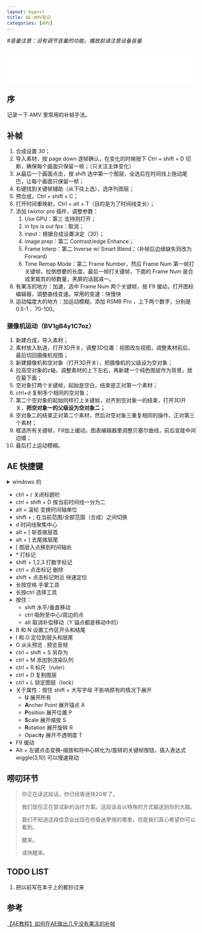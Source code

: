 ```yaml
---
layout: mypost
title: AE-AMV笔记
categories: [AMV]
---
```


*#音量注意：没有调节音量的功能，播放前请注意设备音量*

<iframe src="//music.163.com/outchain/player?type=2&id=1956534872&auto=1&height=66" frameborder="0" width="100%" height="86px" ></iframe>


## 序

记录一下 AMV 里常用的补帧手法。

## 补帧

1. 合成设置 30；
2. 导入素材，按 page down 逐帧确认，在变化的时候按下 Ctrl + shift + D 切断，确保每个画面只保留一帧；（只关注主体变化）
3. 从最后一个画面点击，按 shift 选中第一个图层，全选后在时间线上拖动尾巴，让每个画面只保留一帧；
4. 右键找到关键帧辅助（从下往上选），选序列图层；
5. 预合成，Ctrl + shift + C；
6. 打开时间重映射，Ctrl + alt + T（目的是为了时间线变长）；
7. 添加 twixtor pro 插件，调整参数：
   1. Use GPU：第三 支持则打开；
   2. in fps is out fps：取消；
   3. input：根据合成设置决定（30）；
   4. image prep：第二 Contrast/edge Enhance；
   5. Frame Interp：第二 Inverse w/ Smart Blend；（补帧后边缘缺失则改为 Forward）
   6. Time Remap Mode：第二 Frame Number，然后 Frame Num 第一帧打关键帧，拉倒想要的长度，最后一帧打关键帧，下面的 Frame Num 是合成里裁剪的帧数量，黑屏的话就减一。
8. 有果冻的地方：加速，选中 Frame Num 两个关键帧，按 F9 缓动，打开图标编辑器，调整曲线变速。常用的变速：快慢快
9. 运动幅度大的地方：加运动模糊，添加 RSMB Pro ，上下两个数字，分别是 0.5-1 、70-100。

### 摄像机运动（BV1gB4y1C7oz）

1. 新建合成，导入素材；
2. 素材放入轨道，打开3D开关，调整3D位置：视图改左视图，调整素材前后，最后切回摄像机视图；
3. 新建摄像机和空对象（打开3D开关），把摄像机的父级设为空对象；
4. 拉高空对象的z轴，调整素材的上下左右，再新建一个纯色图层作为背景，放在最下面；
5. 空对象打两个关键帧，起始是空白，结束是正对第一个素材；
6. ctrl+d 复制多个相同的空对象；
7. 第二个空对象的起始同样打上关键帧，对齐到空对象一的结束，打开3D开关，**把空对象一的父级设为空对象二；**
8. 空对象二的结束正对第二个素材，然后对空对象三重复相同的操作，正对第三个素材；
9. 框选所有关键帧，F9加上缓动，图表编辑器里调整贝塞尔曲线，前后变陡中间边缓；
10. 最后打上运动模糊。

## AE 快捷键

<details>
<summary>windows 的</summary>
  - shift + home/end 快速选中到开头/结尾 <br>
  - alt + tab：向右切换（加上 shift 向左）<br>
  - Windows + 1,2,3 快速启动栏第一二三个程序 <br>
<!--这里填隐藏内容-->
</details>

- ctrl + / 关闭标题栏
- ctrl + shift + D 按当前时间线一分为二
- alt + 滚轮 变换时间轴单位
- shift + ; 在当前范围/全部范围（合成）之间切换
- d 时间线聚焦中心
- alt + [ 斩首做层首
- alt + ] 去尾做层尾
- [ 图层入点移到时间轴处
- \* 打标记 
- shift + 1,2,3 打数字标记
- ctrl + 点击标记 删除
- shift + 点击标记附近 快速定位
- 长按空格 手掌工具
- 长按ctrl 选择工具
- 按住：
  - shift 水平/垂直移动
  - ctrl 吸附至中心/周边的点
  - alt 取消补偿移动（Y 锚点都是移动中的）
- B 和 N 设置工作区开头和结尾
- I 和 O 定位到层头和层尾
- O 从头预览 . 预览音频
- ctrl + shift + S 另存为
- ctrl + M 添加到渲染队列
- ctrl + R 标尺（ruler）
- ctrl + D 复制图层
- ctrl + L 锁定图层（lock）
- 关于属性：按住 shift + 大写字母 不影响原有的情况下展开
  - **U** 展开所有
  - **A**ncher Point 展开锚点 A
  - **P**osition 展开位置 P
  - **S**cale 展开缩放 S
  - **R**otation 展开旋转 R
  - Opaci**t**y 展开不透明度 T
- F9 缓动
- Alt + 左键点击变换-缩放和将中心转化为/旋转的关键帧按钮，插入表达式 wiggle(3,10) 可以慢速晃动

## 唠叨环节

> 你正在读这段话，你已经昏迷快20年了。
> 
> 我们现在正在尝试新的治疗方案。这段话会以特殊的方式输送到你的大脑。
> 
> 我们不知道这段信息会出现在你昏迷梦境的哪里，但是我们真心希望你可以看到。
> 
> 醒来。
> 
> 请快醒来。

## TODO LIST

1. 把以前写在本子上的都抄过来

## 参考

[【AE教程】如何在AE做出几乎没有果冻的补帧](https://www.bilibili.com/medialist/play/watchlater/BV1zP4y147Wv)


